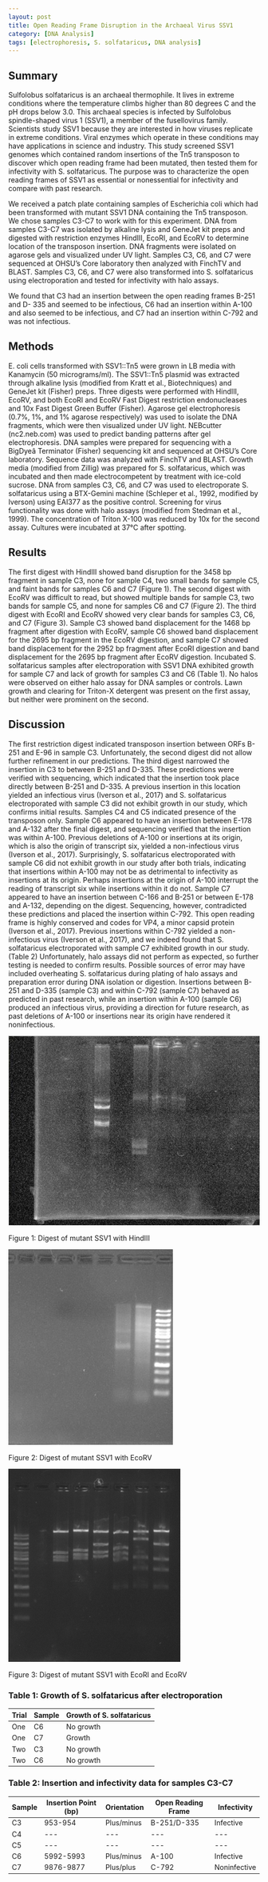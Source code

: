 ```yaml
---
layout: post
title: Open Reading Frame Disruption in the Archaeal Virus SSV1
category: [DNA Analysis]
tags: [electrophoresis, S. solfataricus, DNA analysis]
---
```

## Summary

Sulfolobus solfataricus is an archaeal thermophile. It lives in extreme conditions where the temperature climbs higher than 80 degrees C and the pH drops below 3.0. This archaeal species is infected by Sulfolobus spindle-shaped virus 1 (SSV1), a member of the fusellovirus family. Scientists study SSV1 because they are interested in how viruses replicate in extreme conditions. Viral enzymes which operate in these conditions may have applications in science and industry. This study screened SSV1 genomes which contained random insertions of the Tn5 transposon to discover which open reading frame had been mutated, then tested them for infectivity with S. solfataricus. The purpose was to characterize the open reading frames of SSV1 as essential or nonessential for infectivity and compare with past research.  

We received a patch plate containing samples of Escherichia coli which had been transformed with mutant SSV1 DNA containing the Tn5 transposon. We chose samples C3-C7 to work with for this experiment. DNA from samples C3-C7 was isolated by alkaline lysis and GeneJet kit preps and digested with restriction enzymes HindIII, EcoRI, and EcoRV to determine location of the transposon insertion. DNA fragments were isolated on agarose gels and visualized under UV light. Samples C3, C6, and C7 were sequenced at OHSU’s Core laboratory then analyzed with FinchTV and BLAST. Samples C3, C6, and C7 were also transformed into S. solfataricus using electroporation and tested for infectivity with halo assays.

We found that C3 had an insertion between the open reading frames B-251 and D- 335 and seemed to be infectious, C6 had an insertion within A-100 and also seemed to be infectious, and C7 had an insertion within C-792 and was not infectious.

## Methods

E. coli cells transformed with SSV1::Tn5 were grown in LB media with Kanamycin (50 micrograms/ml). The SSV1::Tn5 plasmid was extracted through alkaline lysis (modified from Kratt et al., Biotechniques) and GeneJet kit (Fisher) preps. Three digests were performed with HindIII, EcoRV, and both EcoRI and EcoRV Fast Digest restriction endonucleases and 10x Fast Digest Green Buffer (Fisher). Agarose gel electrophoresis (0.7%, 1%, and 1% agarose respectively) was used to isolate the DNA fragments, which were then visualized under UV light. NEBcutter (nc2.neb.com) was used to predict banding patterns after gel electrophoresis. DNA samples were prepared for sequencing with a BigDyeâ Terminator (Fisher) sequencing kit and sequenced at OHSU’s Core laboratory. Sequence data was analyzed with FinchTV and BLAST. Growth media (modified from Zillig) was prepared for S. solfataricus, which was incubated and then made electrocompetent by treatment with ice-cold sucrose. DNA from samples C3, C6, and C7 was used to electroporate S. solfataricus using a BTX-Gemini machine (Schleper et al., 1992, modified by Iverson) using EAI377 as the positive control. Screening for virus functionality was done with halo assays (modified from Stedman et al., 1999). The concentration of Triton X-100 was reduced by 10x for the second assay. Cultures were incubated at 37°C after spotting.

## Results

The first digest with HindIII showed band disruption for the 3458 bp fragment in sample C3, none for sample C4, two small bands for sample C5, and faint bands for samples C6 and C7 (Figure 1). The second digest with EcoRV was difficult to read, but showed multiple bands for sample C3, two bands for sample C5, and none for samples C6 and C7 (Figure 2). The third digest with EcoRI and EcoRV showed very clear bands for samples C3, C6, and C7 (Figure 3). Sample C3 showed band displacement for the 1468 bp fragment after digestion with EcoRV, sample C6 showed band displacement for the 2695 bp fragment in the EcoRV digestion, and sample C7 showed band displacement for the 2952 bp fragment after EcoRI digestion and band displacement for the 2695 bp fragment after EcoRV digestion. Incubated S. solfataricus samples after electroporation with SSV1 DNA exhibited growth for sample C7 and lack of growth for samples C3 and C6 (Table 1). No halos were observed on either halo assay for DNA samples or controls. Lawn growth and clearing for Triton-X detergent was present on the first assay, but neither were prominent on the second.

## Discussion

The first restriction digest indicated transposon insertion between ORFs B-251 and E-96 in sample C3. Unfortunately, the second digest did not allow further refinement in our predictions. The third digest narrowed the insertion in C3 to between B-251 and D-335. These predictions were verified with sequencing, which indicated that the insertion took place directly between B-251 and D-335. A previous insertion in this location yielded an infectious virus (Iverson et al., 2017) and S. solfataricus electroporated with sample C3 did not exhibit growth in our study, which confirms initial results. Samples C4 and C5 indicated presence of the transposon only. Sample C6 appeared to have an insertion between E-178 and A-132 after the final digest, and sequencing verified that the insertion was within A-100. Previous deletions of A-100 or insertions at its origin, which is also the origin of transcript six, yielded a non-infectious virus (Iverson et al., 2017). Surprisingly, S. solfataricus electroporated with sample C6 did not exhibit growth in our study after both trials, indicating that insertions within A-100 may not be as detrimental to infectivity as insertions at its origin. Perhaps insertions at the origin of A-100 interrupt the reading of transcript six while insertions within it do not. Sample C7 appeared to have an insertion between C-166 and B-251 or between E-178 and A-132, depending on the digest. Sequencing, however, contradicted these predictions and placed the insertion within C-792. This open reading frame is highly conserved and codes for VP4, a minor capsid protein (Iverson et al., 2017). Previous insertions within C-792 yielded a non-infectious virus (Iverson et al., 2017), and we indeed found that S. solfataricus electroporated with sample C7 exhibited growth in our study. (Table 2) Unfortunately, halo assays did not perform as expected, so further testing is needed to confirm results. Possible sources of error may have included overheating S. solfataricus during plating of halo assays and preparation error during DNA isolation or digestion. Insertions between B-251 and D-335 (sample C3) and within C-792 (sample C7) behaved as predicted in past research, while an insertion within A-100 (sample C6) produced an infectious virus, providing a direction for future research, as past deletions of A-100 or insertions near its origin have rendered it noninfectious.

![HindIII Digest](https://raw.githubusercontent.com/benjamin-e-moore/Moore_Lab_Notebook/master/images/BMCS_NoLadder.jpg)

Figure 1: Digest of mutant SSV1 with HindIII

![EcoRV Digest](https://raw.githubusercontent.com/benjamin-e-moore/Moore_Lab_Notebook/master/images/BCWP%20EcoRV%20Digest%20SSV1.JPG)

Figure 2: Digest of mutant SSV1 with EcoRV

![EcoRI/EcoRV Digest](https://raw.githubusercontent.com/benjamin-e-moore/Moore_Lab_Notebook/master/images/CSBM.PNG)

Figure 3: Digest of mutant SSV1 with EcoRI and EcoRV

### Table 1: Growth of S. solfataricus after electroporation

 Trial | Sample | Growth of S. solfataricus |
-------|--------|---------------------------|
One| C6 | No growth
One| C7 | Growth
Two | C3 | No growth
Two | C6 | No growth

### Table 2: Insertion and infectivity data for samples C3-C7

 Sample | Insertion Point (bp) | Orientation | Open Reading Frame | Infectivity |
--------|----------------------|-------------|--------------------|-------------|
C3 | 953-954 | Plus/minus | B-251/D-335 | Infective
C4 | --- | --- | --- | ---
C5 | --- | --- | --- | ---
C6 | 5992-5993 | Plus/minus | A-100 | Infective
C7 | 9876-9877 | Plus/plus | C-792 | Noninfective

